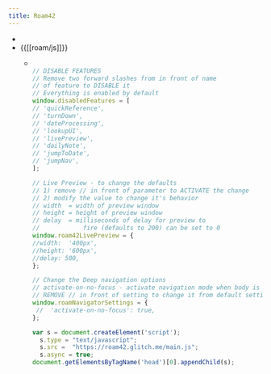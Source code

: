```yaml
---
title: Roam42
---
```


-
- {{[[roam/js]]}}
	- ```javascript
	  
	  // DISABLE FEATURES
	  // Remove two forward slashes from in front of name 
	  // of feature to DISABLE it
	  // Everything is enabled by default
	  window.disabledFeatures = [
	  // 'quickReference',
	  // 'turnDown',
	  // 'dateProcessing',
	  // 'lookupUI',
	  // 'livePreview',
	  // 'dailyNote',
	  // 'jumpToDate',
	  // 'jumpNav',
	  ];
	  
	  // Live Preview - to change the defaults 
	  // 1) remove // in front of parameter to ACTIVATE the change
	  // 2) modify the value to change it's behavior
	  // width  = width of preview window
	  // height = height of preview window
	  // delay  = milliseconds of delay for preview to 
	  // 			fire (defaults to 200) can be set to 0
	  window.roam42LivePreview = {
	  //width:	'400px',
	  //height: '600px',
	  //delay: 500,
	  };
	  
	  // Change the Deep navigation options
	  // activate-on-no-focus - activate navigation mode when body is focused (default: false)
	  // REMOVE // in front of setting to change it from default setting
	  window.roamNavigatorSettings = {
	   //  'activate-on-no-focus': true, 
	  };
	  
	  var s = document.createElement('script');
	  	s.type = "text/javascript";
	    s.src =  "https://roam42.glitch.me/main.js";
	  	s.async = true;
	  document.getElementsByTagName('head')[0].appendChild(s);
	  
	  ```
